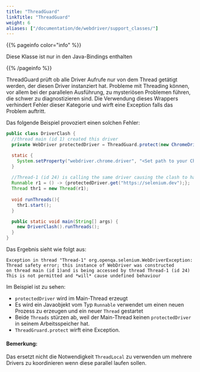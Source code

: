 ```yaml
---
title: "ThreadGuard"
linkTitle: "ThreadGuard"
weight: 6
aliases: ["/documentation/de/webdriver/support_classes/"]
---
```


{{% pageinfo color="info" %}}
<p class="lead">
  Diese Klasse ist nur in den Java-Bindings enthalten
</p>
{{% /pageinfo %}}

ThreadGuard prüft ob alle Driver Aufrufe nur von dem Thread getätigt werden, der
diesen Driver instanziert hat. Probleme mit Threading können, vor allem bei der
parallelen Ausführung, zu mysteriösen Problemen führen, die schwer zu 
diagnostizieren sind. Die Verwendung dieses Wrappers verhindert Fehler dieser 
Kategorie und wirft eine Exception falls das Problem auftritt.

Das folgende Beispiel provoziert einen solchen Fehler:

```java
public class DriverClash {
  //thread main (id 1) created this driver
  private WebDriver protectedDriver = ThreadGuard.protect(new ChromeDriver()); 

  static {
    System.setProperty("webdriver.chrome.driver", "<Set path to your Chromedriver>");
  }
  
  //Thread-1 (id 24) is calling the same driver causing the clash to happen
  Runnable r1 = () -> {protectedDriver.get("https://selenium.dev");};
  Thread thr1 = new Thread(r1);
   
  void runThreads(){
    thr1.start();
  }

  public static void main(String[] args) {
    new DriverClash().runThreads();
  }
}
```

Das Ergebnis sieht wie folgt aus:
```text
Exception in thread "Thread-1" org.openqa.selenium.WebDriverException:
Thread safety error; this instance of WebDriver was constructed
on thread main (id 1)and is being accessed by thread Thread-1 (id 24)
This is not permitted and *will* cause undefined behaviour

```

Im Beispiel ist zu sehen:

* `protectedDriver` wird im Main-Thread erzeugt
* Es wird ein Javaobjekt vom Typ `Runnable` verwendet um einen neuen 
  Prozess zu erzeugen und ein neuer `Thread` gestartet
* Beide `Threads` stürzen ab, weil der Main-Thread keinen 
  `protectedDriver` in seinem Arbeitsspeicher hat.
* `ThreadGruard.protect` wirft eine Exception.

#### Bemerkung:

Das ersetzt nicht die Notwendigkeit `ThreadLocal` zu verwenden um mehrere Drivers 
zu koordinieren wenn diese parallel laufen sollen.

